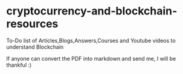# cryptocurrency-and-blockchain-resources
To-Do list of Articles,Blogs,Answers,Courses and Youtube videos to understand Blockchain

If anyone can convert the PDF into markdown and send me, I will be thankful :)

